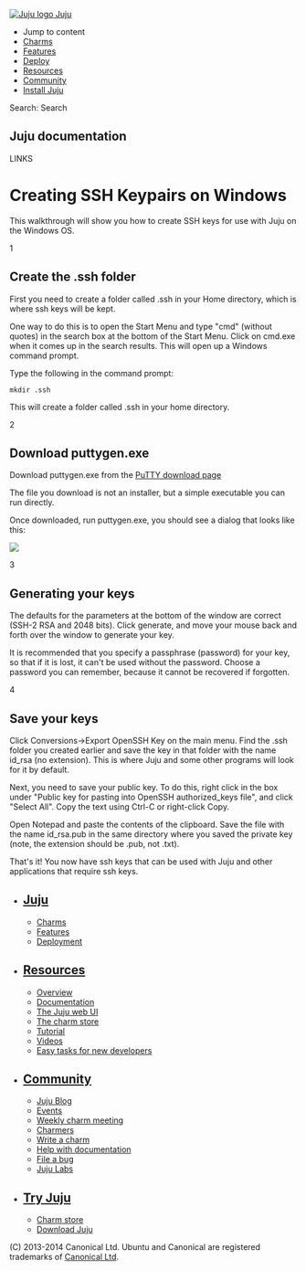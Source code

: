 [ ![Juju logo](//assets.ubuntu.com/sites/ubuntu/latest/u/img/logo.png) Juju
](https://juju.ubuntu.com/)

  - Jump to content
  - [Charms](https://juju.ubuntu.com/charms/)
  - [Features](https://juju.ubuntu.com/features/)
  - [Deploy](https://juju.ubuntu.com/deployment/)
  - [Resources](https://juju.ubuntu.com/resources/)
  - [Community](https://juju.ubuntu.com/community/)
  - [Install Juju](https://juju.ubuntu.com/download/)

Search: Search

## Juju documentation

LINKS

# Creating SSH Keypairs on Windows

This walkthrough will show you how to create SSH keys for use with Juju on the
Windows OS.

1

## Create the .ssh folder

First you need to create a folder called .ssh in your Home directory, which is
where ssh keys will be kept.

One way to do this is to open the Start Menu and type "cmd" (without quotes) in
the search box at the bottom of the Start Menu. Click on cmd.exe when it comes
up in the search results. This will open up a Windows command prompt.

Type the following in the command prompt:

    mkdir .ssh

This will create a folder called .ssh in your home directory.

2

## Download puttygen.exe

Download puttygen.exe from the [PuTTY download
page](http://www.chiark.greenend.org.uk/~sgtatham/putty/download.html)

The file you download is not an installer, but a simple executable you can run
directly.

Once downloaded, run puttygen.exe, you should see a dialog that looks like this:

![](media/puttygen.png)

3

## Generating your keys

The defaults for the parameters at the bottom of the window are correct (SSH-2
RSA and 2048 bits). Click generate, and move your mouse back and forth over the
window to generate your key.

It is recommended that you specify a passphrase (password) for your key, so that
if it is lost, it can't be used without the password. Choose a password you can
remember, because it cannot be recovered if forgotten.

4

## Save your keys

Click Conversions->Export OpenSSH Key on the main menu. Find the .ssh folder you
created earlier and save the key in that folder with the name id_rsa (no
extension). This is where Juju and some other programs will look for it by
default.

Next, you need to save your public key. To do this, right click in the box under
"Public key for pasting into OpenSSH authorized_keys file", and click "Select
All". Copy the text using Ctrl-C or right-click Copy.

Open Notepad and paste the contents of the clipboard. Save the file with the
name id_rsa.pub in the same directory where you saved the private key (note, the
extension should be .pub, not .txt).

That's it! You now have ssh keys that can be used with Juju and other
applications that require ssh keys.

  - ## [Juju](/)

    - [Charms](/charms/)
    - [Features](/features/)
    - [Deployment](/deployment/)
  - ## [Resources](/resources/)

    - [Overview](/resources/overview/)
    - [Documentation](/docs/)
    - [The Juju web UI](/resources/juju-gui/)
    - [The charm store](/docs/authors-charm-store.html)
    - [Tutorial](/docs/getting-started.html#test)
    - [Videos](/resources/videos/)
    - [Easy tasks for new developers](/resources/easy-tasks-for-new-developers/)
  - ## [Community](/community)

    - [Juju Blog](/community/blog/)
    - [Events](/events/)
    - [Weekly charm meeting](/community/weekly-charm-meeting/)
    - [Charmers](/community/charmers/)
    - [Write a charm](/docs/authors-charm-writing.html)
    - [Help with documentation](/docs/contributing.html)
    - [File a bug](https://bugs.launchpad.net/juju-core/+filebug)
    - [Juju Labs](/communiy/labs/)
  - ## [Try Juju](https://jujucharms.com/sidebar/)

    - [Charm store](https://jujucharms.com/)
    - [Download Juju](/download/)

(C) 2013-2014 Canonical Ltd. Ubuntu and Canonical are registered trademarks of
[Canonical Ltd](http://www.canonical.com).

